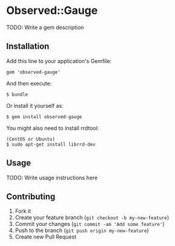 # Observed::Gauge

TODO: Write a gem description

## Installation

Add this line to your application's Gemfile:

    gem 'observed-gauge'

And then execute:

    $ bundle

Or install it yourself as:

    $ gem install observed-gauge

You might also need to install rrdtool:

    (CentOS or Ubuntu)
    $ sudo apt-get install librrd-dev

## Usage

TODO: Write usage instructions here

## Contributing

1. Fork it
2. Create your feature branch (`git checkout -b my-new-feature`)
3. Commit your changes (`git commit -am 'Add some feature'`)
4. Push to the branch (`git push origin my-new-feature`)
5. Create new Pull Request
